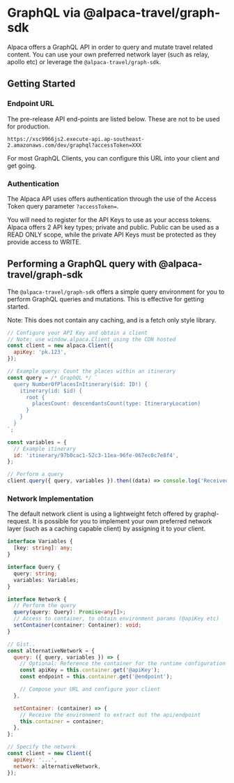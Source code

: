 # GraphQL via @alpaca-travel/graph-sdk

Alpaca offers a GraphQL API in order to query and mutate travel related content. You can use your own preferred network layer (such as relay, apollo etc) or leverage the `@alpaca-travel/graph-sdk`.

## Getting Started

### Endpoint URL

The pre-release API end-points are listed below. These are not to be used for production.

```
https://xsc9966js2.execute-api.ap-southeast-2.amazonaws.com/dev/graphql?accessToken=XXX
```

For most GraphQL Clients, you can configure this URL into your client and get going.

### Authentication

The Alpaca API uses offers authentication through the use of the Access Token query parameter `?accessToken=`.

You will need to register for the API Keys to use as your access tokens. Alpaca offers 2 API key types; private and public. Public can be used as a READ ONLY scope, while the private API Keys must be protected as they provide access to WRITE.

## Performing a GraphQL query with @alpaca-travel/graph-sdk

The `@alpaca-travel/graph-sdk` offers a simple query environment for you to perform GraphQL queries and mutations. This is effective for getting started.

Note: This does not contain any caching, and is a fetch only style library.

```javascript
// Configure your API Key and obtain a client
// Note: use window.alpaca.Client using the CDN hosted
const client = new alpaca.Client({
  apiKey: 'pk.123',
});

// Example query: Count the places within an itinerary
const query = /* GraphQL */ `
  query NumberOfPlacesInItinerary($id: ID!) {
    itinerary(id: $id) {
      root {
        placesCount: descendantsCount(type: ItineraryLocation)
      }
    }
  }
`;

const variables = {
  // Example itinerary
  id: 'itinerary/97b0cac1-52c3-11ea-96fe-067ec0c7e8f4',
};

// Perform a query
client.query({ query, variables }).then((data) => console.log('Received', data));
```

### Network Implementation

The default network client is using a lightweight fetch offered by graphql-request. It is possible for you to implement your own preferred network layer (such as a caching capable client) by assigning it to your client.

```typescript
interface Variables {
  [key: string]: any;
}

interface Query {
  query: string;
  variables: Variables;
}

interface Network {
  // Perform the query
  query(query: Query): Promise<any[]>;
  // Access to container, to obtain environment params (@apiKey etc)
  setContainer(container: Container): void;
}
```

```javascript
// Gist..
const alternativeNetwork = {
  query: ({ query, variables }) => {
    // Optional: Reference the container for the runtime configuration
    const apiKey = this.container.get('@apiKey');
    const endpoint = this.container.get('@endpoint');

    // Compose your URL and configure your client
  },

  setContainer: (container) => {
    // Receive the environment to extract out the api/endpoint
    this.container = container;
  },
};

// Specify the network
const client = new Client({
  apiKey: '...',
  network: alternativeNetwork,
});
```
